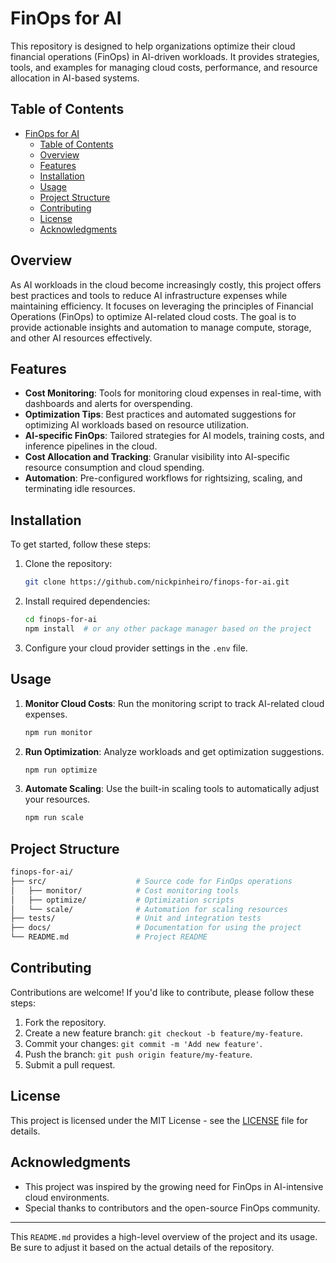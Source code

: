 # FinOps for AI

This repository is designed to help organizations optimize their cloud financial operations (FinOps) in AI-driven workloads. It provides strategies, tools, and examples for managing cloud costs, performance, and resource allocation in AI-based systems.

## Table of Contents

- [FinOps for AI](#finops-for-ai)
  - [Table of Contents](#table-of-contents)
  - [Overview](#overview)
  - [Features](#features)
  - [Installation](#installation)
  - [Usage](#usage)
  - [Project Structure](#project-structure)
  - [Contributing](#contributing)
  - [License](#license)
  - [Acknowledgments](#acknowledgments)

## Overview

As AI workloads in the cloud become increasingly costly, this project offers best practices and tools to reduce AI infrastructure expenses while maintaining efficiency. It focuses on leveraging the principles of Financial Operations (FinOps) to optimize AI-related cloud costs. The goal is to provide actionable insights and automation to manage compute, storage, and other AI resources effectively.

## Features

- **Cost Monitoring**: Tools for monitoring cloud expenses in real-time, with dashboards and alerts for overspending.
- **Optimization Tips**: Best practices and automated suggestions for optimizing AI workloads based on resource utilization.
- **AI-specific FinOps**: Tailored strategies for AI models, training costs, and inference pipelines in the cloud.
- **Cost Allocation and Tracking**: Granular visibility into AI-specific resource consumption and cloud spending.
- **Automation**: Pre-configured workflows for rightsizing, scaling, and terminating idle resources.
  
## Installation

To get started, follow these steps:

1. Clone the repository:
   ```bash
   git clone https://github.com/nickpinheiro/finops-for-ai.git
   ```
2. Install required dependencies:
   ```bash
   cd finops-for-ai
   npm install  # or any other package manager based on the project
   ```
3. Configure your cloud provider settings in the `.env` file.

## Usage

1. **Monitor Cloud Costs**: Run the monitoring script to track AI-related cloud expenses.
   ```bash
   npm run monitor
   ```
2. **Run Optimization**: Analyze workloads and get optimization suggestions.
   ```bash
   npm run optimize
   ```
3. **Automate Scaling**: Use the built-in scaling tools to automatically adjust your resources.
   ```bash
   npm run scale
   ```

## Project Structure

```bash
finops-for-ai/
├── src/                    # Source code for FinOps operations
│   ├── monitor/            # Cost monitoring tools
│   ├── optimize/           # Optimization scripts
│   └── scale/              # Automation for scaling resources
├── tests/                  # Unit and integration tests
├── docs/                   # Documentation for using the project
└── README.md               # Project README
```

## Contributing

Contributions are welcome! If you'd like to contribute, please follow these steps:

1. Fork the repository.
2. Create a new feature branch: `git checkout -b feature/my-feature`.
3. Commit your changes: `git commit -m 'Add new feature'`.
4. Push the branch: `git push origin feature/my-feature`.
5. Submit a pull request.

## License

This project is licensed under the MIT License - see the [LICENSE](LICENSE) file for details.

## Acknowledgments

- This project was inspired by the growing need for FinOps in AI-intensive cloud environments.
- Special thanks to contributors and the open-source FinOps community.

---

This `README.md` provides a high-level overview of the project and its usage. Be sure to adjust it based on the actual details of the repository.
